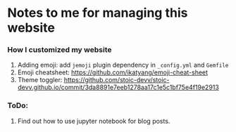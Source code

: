 # Notes to me for managing this website

### How I customized my website
1. Adding emoji: add `jemoji` plugin dependency in `_config.yml` and `Gemfile`
2. Emoji cheatsheet: https://github.com/ikatyang/emoji-cheat-sheet 
2. Theme toggler: https://github.com/stoic-devv/stoic-devv.github.io/commit/3da8891e7eeb1278aa17c1e5c1bf75e4f19e2913 
### ToDo:
1. Find out how to use jupyter notebook for blog posts.